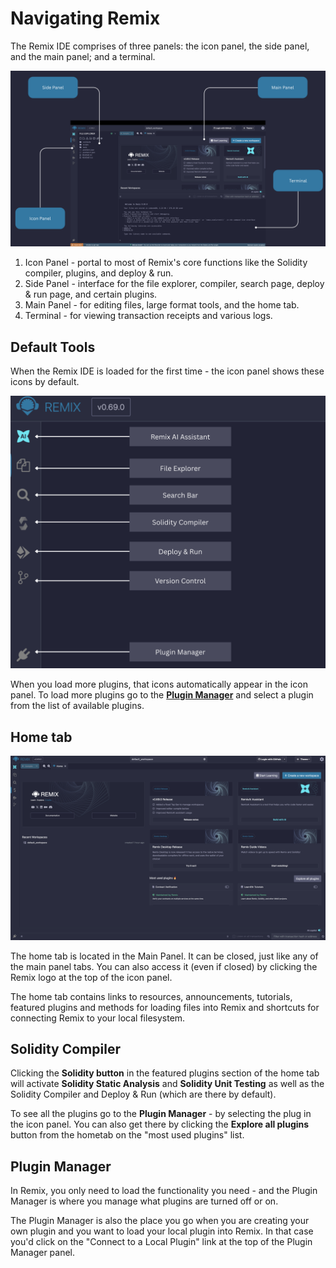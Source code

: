# Navigating Remix

The Remix IDE comprises of three panels: the icon panel, the side panel, and the main panel; and a terminal.

![Layout for Remix IDE, highlighting the terminal, the side, main, and icon panel.](images/layout/a-layout1c.png)

1. Icon Panel - portal to most of Remix's core functions like the Solidity compiler, plugins, and deploy & run.
2. Side Panel - interface for the file explorer, compiler, search page, deploy & run page, and certain plugins.
3. Main Panel - for editing files, large format tools, and the home tab.
4. Terminal - for viewing transaction receipts and various logs.

## Default Tools

When the Remix IDE is loaded for the first time - the icon panel shows these icons by default.

![Remix IDE default icons with annotations.](images/layout/a-icons-at-load.png)

When you load more plugins, that icons automatically appear in the icon panel. To load more plugins go to the **[Plugin Manager](#plugin-manager)** and select a plugin from the list of available plugins.

## Home tab

![Remix IDE Hometab.](images/layout/a-hometab.png)

The home tab is located in the Main Panel. It can be closed, just like any of the main panel tabs. You can also access it (even if closed) by clicking the Remix logo at the top of the icon panel.

The home tab contains links to resources, announcements, tutorials, featured plugins and methods for loading files into Remix and shortcuts for connecting Remix to your local filesystem.

## Solidity Compiler

Clicking the **Solidity button** in the featured plugins section of the home tab will activate **Solidity Static Analysis** and **Solidity Unit Testing** as well as the Solidity Compiler and Deploy & Run (which are there by default).

To see all the plugins go to the **Plugin Manager** - by selecting the plug in the icon panel.
You can also get there by clicking the **Explore all plugins** button from the hometab on the "most used plugins" list.

## Plugin Manager

In Remix, you only need to load the functionality you need - and the Plugin Manager is where you manage what plugins are turned off or on.

The Plugin Manager is also the place you go when you are creating your own plugin and you want to load your local plugin into Remix. In that case you'd click on the "Connect to a Local Plugin" link at the top of the Plugin Manager panel.
